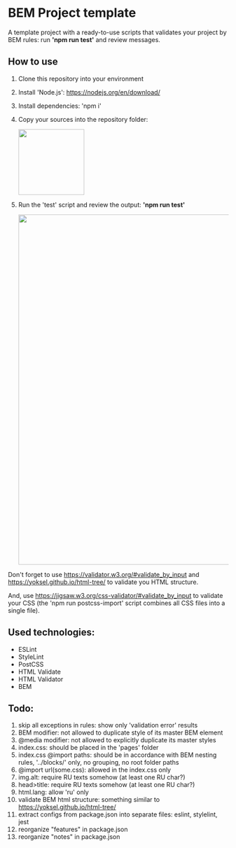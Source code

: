 # BEM Project template

A template project with a ready-to-use scripts that validates your project by BEM rules: run **'npm run test'** and review messages.

## How to use
1. Clone this repository into your environment
1. Install 'Node.js': https://nodejs.org/en/download/
1. Install dependencies: 'npm i'
1. Copy your sources into the repository folder:  
    
    <img src="https://user-images.githubusercontent.com/2094015/210180978-94c21de6-865d-426e-88d4-d6e8628f8c46.png" width="150">
1. Run the 'test' script and review the output: **'npm run test'**  
    
    <img src="https://user-images.githubusercontent.com/2094015/210168166-3bb8eb8b-9883-4dfc-a183-f9d015bdf768.png" width="800">

Don't forget to use https://validator.w3.org/#validate_by_input and https://yoksel.github.io/html-tree/ to validate you HTML structure.

And, use https://jigsaw.w3.org/css-validator/#validate_by_input to validate your CSS (the 'npm run postcss-import' script combines all CSS files into a single file).

## Used technologies:
- ESLint
- StyleLint
- PostCSS
- HTML Validate
- HTML Validator
- BEM

## Todo:

1. skip all exceptions in rules: show only 'validation error' results
1. BEM modifier: not allowed to duplicate style of its master BEM element
1. @media modifier: not allowed to explicitly duplicate its master styles
1. index.css: should be placed in the 'pages' folder
1. index.css @import paths: should be in accordance with BEM nesting rules, '../blocks/' only, no grouping, no root folder paths
1. @import url(some.css): allowed in the index.css only
1. img.alt: require RU texts somehow (at least one RU char?)
1. head>title: require RU texts somehow (at least one RU char?)
1. html.lang: allow 'ru' only
1. validate BEM html structure: something similar to https://yoksel.github.io/html-tree/
1. extract configs from package.json into separate files: eslint, stylelint, jest
1. reorganize "features" in package.json
1. reorganize "notes" in package.json
